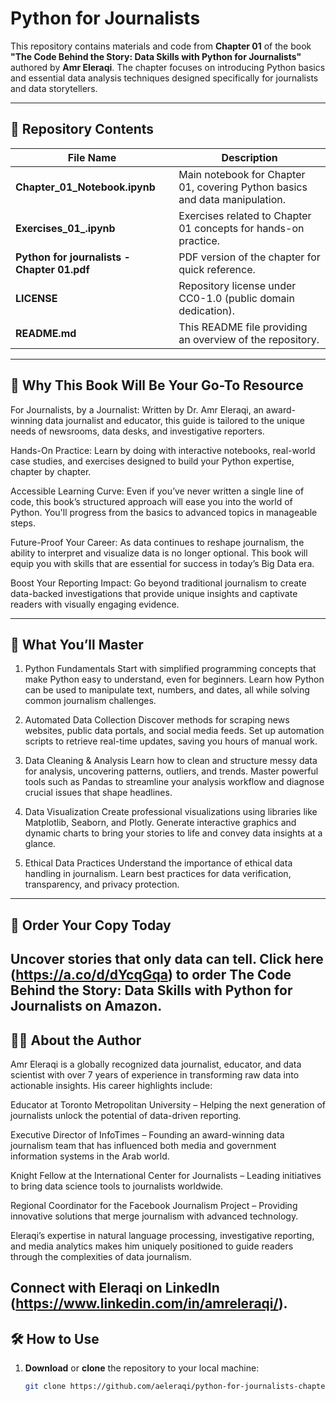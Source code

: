 # Python for Journalists 

This repository contains materials and code from **Chapter 01** of the book **"The Code Behind the Story: Data Skills with Python for Journalists"** authored by **Amr Eleraqi**. The chapter focuses on introducing Python basics and essential data analysis techniques designed specifically for journalists and data storytellers.

---

## 📂 Repository Contents

| File Name                    | Description                                                                 |
|-----------------------------|-----------------------------------------------------------------------------|
| **Chapter_01_Notebook.ipynb** | Main notebook for Chapter 01, covering Python basics and data manipulation. |
| **Exercises_01_.ipynb**      | Exercises related to Chapter 01 concepts for hands-on practice.             |
| **Python for journalists - Chapter 01.pdf** | PDF version of the chapter for quick reference.                           |
| **LICENSE**                  | Repository license under CC0-1.0 (public domain dedication).                |
| **README.md**                | This README file providing an overview of the repository.                   |

---

## 🌟 Why This Book Will Be Your Go-To Resource
For Journalists, by a Journalist: Written by Dr. Amr Eleraqi, an award-winning data journalist and educator, this guide is tailored to the unique needs of newsrooms, data desks, and investigative reporters.

Hands-On Practice: Learn by doing with interactive notebooks, real-world case studies, and exercises designed to build your Python expertise, chapter by chapter.

Accessible Learning Curve: Even if you’ve never written a single line of code, this book’s structured approach will ease you into the world of Python. You'll progress from the basics to advanced topics in manageable steps.

Future-Proof Your Career: As data continues to reshape journalism, the ability to interpret and visualize data is no longer optional. This book will equip you with skills that are essential for success in today’s Big Data era.

Boost Your Reporting Impact: Go beyond traditional journalism to create data-backed investigations that provide unique insights and captivate readers with visually engaging evidence.

---
## 📖 What You’ll Master

1. Python Fundamentals
Start with simplified programming concepts that make Python easy to understand, even for beginners.
Learn how Python can be used to manipulate text, numbers, and dates, all while solving common journalism challenges.

2. Automated Data Collection
Discover methods for scraping news websites, public data portals, and social media feeds.
Set up automation scripts to retrieve real-time updates, saving you hours of manual work.

3. Data Cleaning & Analysis
Learn how to clean and structure messy data for analysis, uncovering patterns, outliers, and trends.
Master powerful tools such as Pandas to streamline your analysis workflow and diagnose crucial issues that shape headlines.

4. Data Visualization
Create professional visualizations using libraries like Matplotlib, Seaborn, and Plotly.
Generate interactive graphics and dynamic charts to bring your stories to life and convey data insights at a glance.

5. Ethical Data Practices
Understand the importance of ethical data handling in journalism.
Learn best practices for data verification, transparency, and privacy protection.

---
## 📖 Order Your Copy Today
Uncover stories that only data can tell.
Click here (https://a.co/d/dYcqGqa) to order The Code Behind the Story: Data Skills with Python for Journalists on Amazon.
---

## 👨‍💻 About the Author
Amr Eleraqi is a globally recognized data journalist, educator, and data scientist with over 7 years of experience in transforming raw data into actionable insights. His career highlights include:

Educator at Toronto Metropolitan University – Helping the next generation of journalists unlock the potential of data-driven reporting.

Executive Director of InfoTimes – Founding an award-winning data journalism team that has influenced both media and government information systems in the Arab world.

Knight Fellow at the International Center for Journalists – Leading initiatives to bring data science tools to journalists worldwide.

Regional Coordinator for the Facebook Journalism Project – Providing innovative solutions that merge journalism with advanced technology.

Eleraqi’s expertise in natural language processing, investigative reporting, and media analytics makes him uniquely positioned to guide readers through the complexities of data journalism.

Connect with Eleraqi on LinkedIn (https://www.linkedin.com/in/amreleraqi/).
---

## 🛠️ How to Use

1. **Download** or **clone** the repository to your local machine:
   
   ```sh
   git clone https://github.com/aeleraqi/python-for-journalists-chapter01.git
